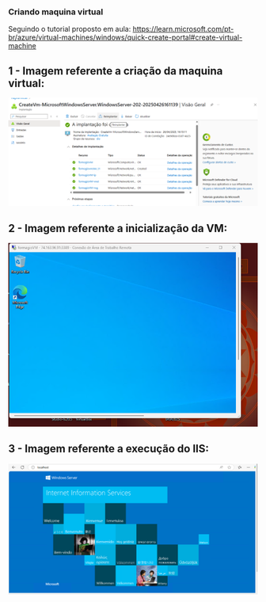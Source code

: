### Criando maquina virtual 

Seguindo o tutorial proposto em aula:
https://learn.microsoft.com/pt-br/azure/virtual-machines/windows/quick-create-portal#create-virtual-machine


## 1 - Imagem referente a criação da maquina virtual:
![VM Criada](images/1one.png)

## 2 - Imagem referente a inicialização da VM:
![VM Inicializada](images/2two.png)

## 3 - Imagem referente a execução do IIS:
![IIS rodando](images/3three.png)